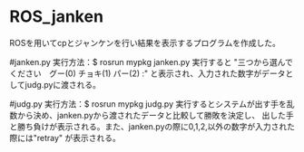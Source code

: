 # ROS_janken
ROSを用いてcpとジャンケンを行い結果を表示するプログラムを作成した。

#janken.py
実行方法：$ rosrun mypkg janken.py
実行すると
"三つから選んでください　グー(0) チョキ(1) パー(2) :"
と表示され、入力された数字がデータとしてjudg.pyに渡される。

#judg.py
実行方法：$ rosrun mypkg judg.py
実行するとシステムが出す手を乱数から決め、janken.pyから渡されたデータと比較して勝敗を決定し、
出した手と勝ち負けが表示される。また、janken.pyの際に0,1,2,以外の数字が入力された際には"retray"
が表示される。
